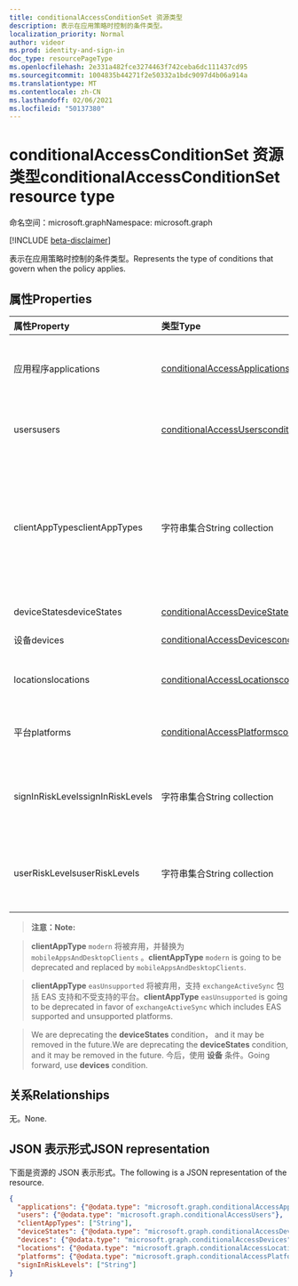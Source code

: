 ```yaml
---
title: conditionalAccessConditionSet 资源类型
description: 表示在应用策略时控制的条件类型。
localization_priority: Normal
author: videor
ms.prod: identity-and-sign-in
doc_type: resourcePageType
ms.openlocfilehash: 2e331a482fce3274463f742ceba6dc111437cd95
ms.sourcegitcommit: 1004835b44271f2e50332a1bdc9097d4b06a914a
ms.translationtype: MT
ms.contentlocale: zh-CN
ms.lasthandoff: 02/06/2021
ms.locfileid: "50137380"
---
```

# <a name="conditionalaccessconditionset-resource-type"></a><span data-ttu-id="57c02-103">conditionalAccessConditionSet 资源类型</span><span class="sxs-lookup"><span data-stu-id="57c02-103">conditionalAccessConditionSet resource type</span></span>

<span data-ttu-id="57c02-104">命名空间：microsoft.graph</span><span class="sxs-lookup"><span data-stu-id="57c02-104">Namespace: microsoft.graph</span></span>

[!INCLUDE [beta-disclaimer](../../includes/beta-disclaimer.md)]

<span data-ttu-id="57c02-105">表示在应用策略时控制的条件类型。</span><span class="sxs-lookup"><span data-stu-id="57c02-105">Represents the type of conditions that govern when the policy applies.</span></span>

## <a name="properties"></a><span data-ttu-id="57c02-106">属性</span><span class="sxs-lookup"><span data-stu-id="57c02-106">Properties</span></span>

| <span data-ttu-id="57c02-107">属性</span><span class="sxs-lookup"><span data-stu-id="57c02-107">Property</span></span>     | <span data-ttu-id="57c02-108">类型</span><span class="sxs-lookup"><span data-stu-id="57c02-108">Type</span></span>        | <span data-ttu-id="57c02-109">说明</span><span class="sxs-lookup"><span data-stu-id="57c02-109">Description</span></span> |
|:-------------|:------------|:------------|
|<span data-ttu-id="57c02-110">应用程序</span><span class="sxs-lookup"><span data-stu-id="57c02-110">applications</span></span>|[<span data-ttu-id="57c02-111">conditionalAccessApplications</span><span class="sxs-lookup"><span data-stu-id="57c02-111">conditionalAccessApplications</span></span>](conditionalaccessapplications.md)| <span data-ttu-id="57c02-112">策略中包含和排除的应用程序和用户操作。</span><span class="sxs-lookup"><span data-stu-id="57c02-112">Applications and user actions included in and excluded from the policy.</span></span> <span data-ttu-id="57c02-113">必填。</span><span class="sxs-lookup"><span data-stu-id="57c02-113">Required.</span></span> |
|<span data-ttu-id="57c02-114">users</span><span class="sxs-lookup"><span data-stu-id="57c02-114">users</span></span>|[<span data-ttu-id="57c02-115">conditionalAccessUsers</span><span class="sxs-lookup"><span data-stu-id="57c02-115">conditionalAccessUsers</span></span>](conditionalaccessusers.md)| <span data-ttu-id="57c02-116">策略中包含和排除的用户、组和角色。</span><span class="sxs-lookup"><span data-stu-id="57c02-116">Users, groups, and roles included in and excluded from the policy.</span></span> <span data-ttu-id="57c02-117">必填。</span><span class="sxs-lookup"><span data-stu-id="57c02-117">Required.</span></span> |
|<span data-ttu-id="57c02-118">clientAppTypes</span><span class="sxs-lookup"><span data-stu-id="57c02-118">clientAppTypes</span></span>|<span data-ttu-id="57c02-119">字符串集合</span><span class="sxs-lookup"><span data-stu-id="57c02-119">String collection</span></span>| <span data-ttu-id="57c02-120">策略中包含的客户端应用程序类型。</span><span class="sxs-lookup"><span data-stu-id="57c02-120">Client application types included in the policy.</span></span> <span data-ttu-id="57c02-121">可取值为：`all`、`browser`、`mobileAppsAndDesktopClients`、`exchangeActiveSync`、`easSupported`、`other`。</span><span class="sxs-lookup"><span data-stu-id="57c02-121">Possible values are: `all`, `browser`, `mobileAppsAndDesktopClients`, `exchangeActiveSync`, `easSupported`, `other`.</span></span>|
|<span data-ttu-id="57c02-122">deviceStates</span><span class="sxs-lookup"><span data-stu-id="57c02-122">deviceStates</span></span>|[<span data-ttu-id="57c02-123">conditionalAccessDeviceStates</span><span class="sxs-lookup"><span data-stu-id="57c02-123">conditionalAccessDeviceStates</span></span>](conditionalaccessdevicestates.md)| <span data-ttu-id="57c02-124">策略中的设备状态。</span><span class="sxs-lookup"><span data-stu-id="57c02-124">Device states in the policy.</span></span> |
|<span data-ttu-id="57c02-125">设备</span><span class="sxs-lookup"><span data-stu-id="57c02-125">devices</span></span>|[<span data-ttu-id="57c02-126">conditionalAccessDevices</span><span class="sxs-lookup"><span data-stu-id="57c02-126">conditionalAccessDevices</span></span>](conditionalaccessdevices.md)| <span data-ttu-id="57c02-127">策略中的设备。</span><span class="sxs-lookup"><span data-stu-id="57c02-127">Devices in the policy.</span></span> |
|<span data-ttu-id="57c02-128">locations</span><span class="sxs-lookup"><span data-stu-id="57c02-128">locations</span></span>|[<span data-ttu-id="57c02-129">conditionalAccessLocations</span><span class="sxs-lookup"><span data-stu-id="57c02-129">conditionalAccessLocations</span></span>](conditionalaccesslocations.md)| <span data-ttu-id="57c02-130">策略中包含的位置和从策略中排除的位置。</span><span class="sxs-lookup"><span data-stu-id="57c02-130">Locations included in and excluded from the policy.</span></span> |
|<span data-ttu-id="57c02-131">平台</span><span class="sxs-lookup"><span data-stu-id="57c02-131">platforms</span></span>|[<span data-ttu-id="57c02-132">conditionalAccessPlatforms</span><span class="sxs-lookup"><span data-stu-id="57c02-132">conditionalAccessPlatforms</span></span>](conditionalaccessplatforms.md)| <span data-ttu-id="57c02-133">策略中包含的平台和从策略中排除的平台。</span><span class="sxs-lookup"><span data-stu-id="57c02-133">Platforms included in and excluded from the policy.</span></span> |
|<span data-ttu-id="57c02-134">signInRiskLevels</span><span class="sxs-lookup"><span data-stu-id="57c02-134">signInRiskLevels</span></span>|<span data-ttu-id="57c02-135">字符串集合</span><span class="sxs-lookup"><span data-stu-id="57c02-135">String collection</span></span>| <span data-ttu-id="57c02-136">策略中包含的登录风险级别。</span><span class="sxs-lookup"><span data-stu-id="57c02-136">Sign-in risk levels included in the policy.</span></span> <span data-ttu-id="57c02-137">可取值为：`low`、`medium`、`high`、`none`。</span><span class="sxs-lookup"><span data-stu-id="57c02-137">Possible values are: `low`, `medium`, `high`, `none`.</span></span>|
|<span data-ttu-id="57c02-138">userRiskLevels</span><span class="sxs-lookup"><span data-stu-id="57c02-138">userRiskLevels</span></span>|<span data-ttu-id="57c02-139">字符串集合</span><span class="sxs-lookup"><span data-stu-id="57c02-139">String collection</span></span>| <span data-ttu-id="57c02-140">策略中包含的用户风险级别。</span><span class="sxs-lookup"><span data-stu-id="57c02-140">User risk levels included in the policy.</span></span> <span data-ttu-id="57c02-141">可取值为：`low`、`medium`、`high`、`none`。</span><span class="sxs-lookup"><span data-stu-id="57c02-141">Possible values are: `low`, `medium`, `high`, `none`.</span></span>|

><span data-ttu-id="57c02-142">**注意：**</span><span class="sxs-lookup"><span data-stu-id="57c02-142">**Note:**</span></span> 

><span data-ttu-id="57c02-143">**clientAppType** `modern` 将被弃用，并替换为 `mobileAppsAndDesktopClients` 。</span><span class="sxs-lookup"><span data-stu-id="57c02-143">**clientAppType** `modern` is going to be deprecated and replaced by `mobileAppsAndDesktopClients`.</span></span> 

><span data-ttu-id="57c02-144">**clientAppType** `easUnsupported` 将被弃用，支持 `exchangeActiveSync` 包括 EAS 支持和不受支持的平台。</span><span class="sxs-lookup"><span data-stu-id="57c02-144">**clientAppType** `easUnsupported` is going to be deprecated in favor of `exchangeActiveSync` which includes EAS supported and unsupported platforms.</span></span> 

><span data-ttu-id="57c02-145">We are deprecating the **deviceStates** condition， and it may be removed in the future.</span><span class="sxs-lookup"><span data-stu-id="57c02-145">We are deprecating the **deviceStates** condition, and it may be removed in the future.</span></span> <span data-ttu-id="57c02-146">今后，使用 **设备** 条件。</span><span class="sxs-lookup"><span data-stu-id="57c02-146">Going forward, use **devices** condition.</span></span>

## <a name="relationships"></a><span data-ttu-id="57c02-147">关系</span><span class="sxs-lookup"><span data-stu-id="57c02-147">Relationships</span></span>

<span data-ttu-id="57c02-148">无。</span><span class="sxs-lookup"><span data-stu-id="57c02-148">None.</span></span>

## <a name="json-representation"></a><span data-ttu-id="57c02-149">JSON 表示形式</span><span class="sxs-lookup"><span data-stu-id="57c02-149">JSON representation</span></span>

<span data-ttu-id="57c02-150">下面是资源的 JSON 表示形式。</span><span class="sxs-lookup"><span data-stu-id="57c02-150">The following is a JSON representation of the resource.</span></span>

<!-- {
  "blockType": "resource",
  "optionalProperties": [
    "clientAppTypes",
    "deviceStates",
    "devices",
    "locations",
    "platforms",
    "signInRiskLevels"
  ],
  "@odata.type": "microsoft.graph.conditionalAccessConditionSet",
  "baseType": null
}-->

```json
{
  "applications": {"@odata.type": "microsoft.graph.conditionalAccessApplications"},
  "users": {"@odata.type": "microsoft.graph.conditionalAccessUsers"},
  "clientAppTypes": ["String"],
  "deviceStates": {"@odata.type": "microsoft.graph.conditionalAccessDeviceStates"},
  "devices": {"@odata.type": "microsoft.graph.conditionalAccessDevices"},
  "locations": {"@odata.type": "microsoft.graph.conditionalAccessLocations"},
  "platforms": {"@odata.type": "microsoft.graph.conditionalAccessPlatforms"},
  "signInRiskLevels": ["String"]
}
```

<!-- uuid: 16cd6b66-4b1a-43a1-adaf-3a886856ed98
2019-02-04 14:57:30 UTC -->
<!-- {
  "type": "#page.annotation",
  "description": "conditionalAccessConditionset resource",
  "keywords": "",
  "section": "documentation",
  "tocPath": ""
}-->



